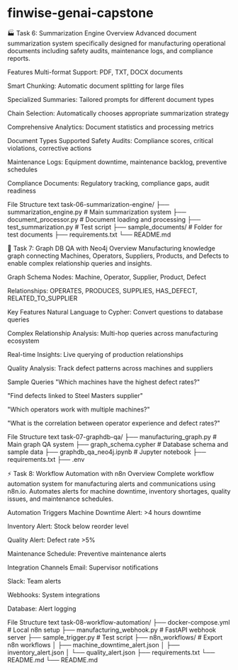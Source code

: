 ﻿# finwise-genai-capstone

🏭 Task 6: Summarization Engine
Overview
Advanced document summarization system specifically designed for manufacturing operational documents including safety audits, maintenance logs, and compliance reports.

Features
Multi-format Support: PDF, TXT, DOCX documents

Smart Chunking: Automatic document splitting for large files

Specialized Summaries: Tailored prompts for different document types

Chain Selection: Automatically chooses appropriate summarization strategy

Comprehensive Analytics: Document statistics and processing metrics

Document Types Supported
Safety Audits: Compliance scores, critical violations, corrective actions

Maintenance Logs: Equipment downtime, maintenance backlog, preventive schedules

Compliance Documents: Regulatory tracking, compliance gaps, audit readiness

File Structure
text
task-06-summarization-engine/
├── summarization_engine.py          # Main summarization system
├── document_processor.py            # Document loading and processing
├── test_summarization.py            # Test script
├── sample_documents/                # Folder for test documents
├── requirements.txt
└── README.md


🔗 Task 7: Graph DB QA with Neo4j
Overview
Manufacturing knowledge graph connecting Machines, Operators, Suppliers, Products, and Defects to enable complex relationship queries and insights.

Graph Schema
Nodes: Machine, Operator, Supplier, Product, Defect

Relationships: OPERATES, PRODUCES, SUPPLIES, HAS_DEFECT, RELATED_TO_SUPPLIER

Key Features
Natural Language to Cypher: Convert questions to database queries

Complex Relationship Analysis: Multi-hop queries across manufacturing ecosystem

Real-time Insights: Live querying of production relationships

Quality Analysis: Track defect patterns across machines and suppliers

Sample Queries
"Which machines have the highest defect rates?"

"Find defects linked to Steel Masters supplier"

"Which operators work with multiple machines?"

"What is the correlation between operator experience and defect rates?"

File Structure
text
task-07-graphdb-qa/
├── manufacturing_graph.py           # Main graph QA system
├── graph_schema.cypher              # Database schema and sample data
├── graphdb_qa_neo4j.ipynb          # Jupyter notebook
├── requirements.txt
├── .env




⚡ Task 8: Workflow Automation with n8n
Overview
Complete workflow automation system for manufacturing alerts and communications using n8n.io. Automates alerts for machine downtime, inventory shortages, quality issues, and maintenance schedules.

Automation Triggers
Machine Downtime Alert: >4 hours downtime

Inventory Alert: Stock below reorder level

Quality Alert: Defect rate >5%

Maintenance Schedule: Preventive maintenance alerts

Integration Channels
Email: Supervisor notifications

Slack: Team alerts

Webhooks: System integrations

Database: Alert logging

File Structure
text
task-08-workflow-automation/
├── docker-compose.yml              # Local n8n setup
├── manufacturing_webhook.py        # FastAPI webhook server
├── sample_trigger.py               # Test script
├── n8n_workflows/                  # Export n8n workflows
│   ├── machine_downtime_alert.json
│   ├── inventory_alert.json
│   └── quality_alert.json
├── requirements.txt
└── README.md
└── README.md
